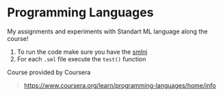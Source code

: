 # Programming Languages

My assignments and experiments with Standart ML language along the course!

1. To run the code make sure you have the [smlnj](https://www.smlnj.org/)
2. For each `.sml` file execute the `test()` function

Course provided by Coursera
> https://www.coursera.org/learn/programming-languages/home/info